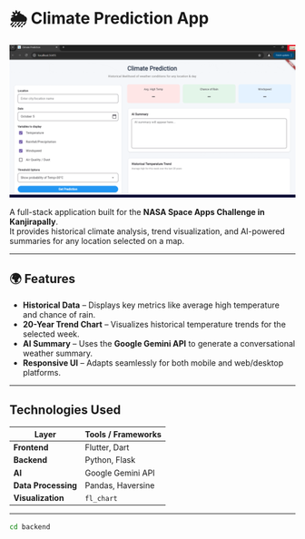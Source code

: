 # 🌦️ Climate Prediction App

![Demo](assets/ezgif.com-optimize.gif)

A full-stack application built for the **NASA Space Apps Challenge in Kanjirapally**.  
It provides historical climate analysis, trend visualization, and AI-powered summaries for any location selected on a map.

---

## 🌍 Features

-  **Historical Data** – Displays key metrics like average high temperature and chance of rain.  
-  **20-Year Trend Chart** – Visualizes historical temperature trends for the selected week.  
-  **AI Summary** – Uses the **Google Gemini API** to generate a conversational weather summary.  
- **Responsive UI** – Adapts seamlessly for both mobile and web/desktop platforms.

---

##  Technologies Used

| Layer | Tools / Frameworks |
|-------|--------------------|
| **Frontend** | Flutter, Dart |
| **Backend** | Python, Flask |
| **AI** | Google Gemini API |
| **Data Processing** | Pandas, Haversine |
| **Visualization** | `fl_chart` |

---
   ```bash
   cd backend

